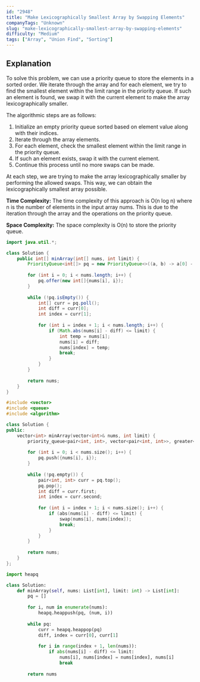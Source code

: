 ```yaml
---
id: "2948"
title: "Make Lexicographically Smallest Array by Swapping Elements"
companyTags: "Unknown"
slug: "make-lexicographically-smallest-array-by-swapping-elements"
difficulty: "Medium"
tags: ["Array", "Union Find", "Sorting"]
---
```


## Explanation
To solve this problem, we can use a priority queue to store the elements in a sorted order. We iterate through the array and for each element, we try to find the smallest element within the limit range in the priority queue. If such an element is found, we swap it with the current element to make the array lexicographically smaller.

The algorithmic steps are as follows:
1. Initialize an empty priority queue sorted based on element value along with their indices.
2. Iterate through the array elements.
3. For each element, check the smallest element within the limit range in the priority queue.
4. If such an element exists, swap it with the current element.
5. Continue this process until no more swaps can be made.

At each step, we are trying to make the array lexicographically smaller by performing the allowed swaps. This way, we can obtain the lexicographically smallest array possible.

**Time Complexity:**
The time complexity of this approach is O(n log n) where n is the number of elements in the input array nums. This is due to the iteration through the array and the operations on the priority queue.

**Space Complexity:**
The space complexity is O(n) to store the priority queue.
```java
import java.util.*;

class Solution {
    public int[] minArray(int[] nums, int limit) {
        PriorityQueue<int[]> pq = new PriorityQueue<>((a, b) -> a[0] - b[0]);
        
        for (int i = 0; i < nums.length; i++) {
            pq.offer(new int[]{nums[i], i});
        }
        
        while (!pq.isEmpty()) {
            int[] curr = pq.poll();
            int diff = curr[0];
            int index = curr[1];
            
            for (int i = index + 1; i < nums.length; i++) {
                if (Math.abs(nums[i] - diff) <= limit) {
                    int temp = nums[i];
                    nums[i] = diff;
                    nums[index] = temp;
                    break;
                }
            }
        }
        
        return nums;
    }
}
```

```cpp
#include <vector>
#include <queue>
#include <algorithm>

class Solution {
public:
    vector<int> minArray(vector<int>& nums, int limit) {
        priority_queue<pair<int, int>, vector<pair<int, int>>, greater<pair<int, int>>> pq;
        
        for (int i = 0; i < nums.size(); i++) {
            pq.push({nums[i], i});
        }
        
        while (!pq.empty()) {
            pair<int, int> curr = pq.top();
            pq.pop();
            int diff = curr.first;
            int index = curr.second;
            
            for (int i = index + 1; i < nums.size(); i++) {
                if (abs(nums[i] - diff) <= limit) {
                    swap(nums[i], nums[index]);
                    break;
                }
            }
        }
        
        return nums;
    }
};
```

```python
import heapq

class Solution:
    def minArray(self, nums: List[int], limit: int) -> List[int]:
        pq = []
        
        for i, num in enumerate(nums):
            heapq.heappush(pq, (num, i))
        
        while pq:
            curr = heapq.heappop(pq)
            diff, index = curr[0], curr[1]
            
            for i in range(index + 1, len(nums)):
                if abs(nums[i] - diff) <= limit:
                    nums[i], nums[index] = nums[index], nums[i]
                    break
        
        return nums
```